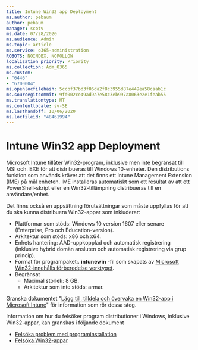 ```yaml
---
title: Intune Win32 app Deployment
ms.author: pebaum
author: pebaum
manager: scotv
ms.date: 07/28/2020
ms.audience: Admin
ms.topic: article
ms.service: o365-administration
ROBOTS: NOINDEX, NOFOLLOW
localization_priority: Priority
ms.collection: Adm_O365
ms.custom:
- "6446"
- "6700004"
ms.openlocfilehash: 5ccbf37bd3f06da2f8c3955d87e449ea58caab1c
ms.sourcegitcommit: 9fd002ce49ad9a7e58c3eb997a8063e2e1feab55
ms.translationtype: MT
ms.contentlocale: sv-SE
ms.lasthandoff: 10/06/2020
ms.locfileid: "48461994"
---
```

# <a name="intune-win32-app-deployment"></a>Intune Win32 app Deployment

Microsoft Intune tillåter Win32-program, inklusive men inte begränsat till MSI och. EXE för att distribueras till Windows 10-enheter. Den distributions funktion som används kräver att det finns ett Intune Management Extension (IME) på mål enheten. IME installeras automatiskt som ett resultat av att ett PowerShell-skript eller en Win32-tillämpning distribueras till en användare/enhet.

Det finns också en uppsättning förutsättningar som måste uppfyllas för att du ska kunna distribuera Win32-appar som inkluderar:

- Plattformar som stöds: Windows 10 version 1607 eller senare (Enterprise, Pro och Education-version).
- Arkitektur som stöds: x86 och x64.
- Enhets hantering: AAD-uppkopplad och automatisk registrering (inklusive hybrid domän ansluten och automatisk registrering via grup princip).
- Format för programpaket:. **intunewin**  -fil som skapats av [Microsoft Win32-innehålls förberedelse verktyget](https://docs.microsoft.com/mem/intune/apps/apps-win32-prepare).
- Begränsat
    - Maximal storlek: 8 GB.
    - Arkitektur som inte stöds: armar.

Granska dokumentet "[Lägg till, tilldela och övervaka en Win32-app i Microsoft Intune](https://docs.microsoft.com/mem/intune/apps/apps-win32-add)" för information som rör dessa steg.

Information om hur du felsöker program distributioner i Windows, inklusive Win32-appar, kan granskas i följande dokument

- [Felsöka problem med programinstallation](https://docs.microsoft.com/mem/intune/apps/troubleshoot-app-install)  
- [Felsöka Win32-appar](https://docs.microsoft.com/mem/intune/apps/apps-win32-troubleshoot)